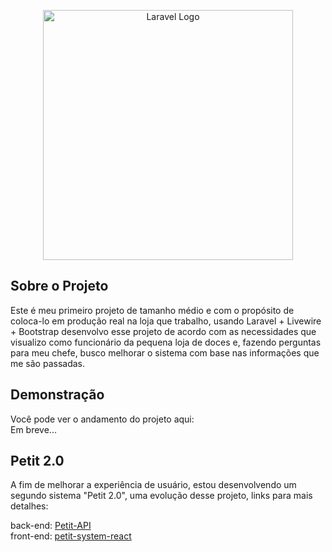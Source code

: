 <p align="center"><a href="https://laravel.com" target="_blank"><img src="https://raw.githubusercontent.com/laravel/art/master/logo-lockup/5%20SVG/2%20CMYK/1%20Full%20Color/laravel-logolockup-cmyk-red.svg" width="400" alt="Laravel Logo"></a></p>

## Sobre o Projeto

Este é meu primeiro projeto de tamanho médio e com o propósito de coloca-lo em produção real na loja que trabalho,
usando Laravel + Livewire + Bootstrap desenvolvo esse projeto de acordo com as necessidades que visualizo como funcionário
da pequena loja de doces e, fazendo perguntas para meu chefe, busco melhorar o sistema com base nas informações que me são passadas.

## Demonstração
Você pode ver o andamento do projeto aqui: <br/>
Em breve...

## Petit 2.0

A fim de melhorar a experiência de usuário, estou desenvolvendo um segundo sistema "Petit 2.0", uma evolução desse projeto, links para mais detalhes:

back-end: <a href="https://github.com/LuHenriSouza/Petit_API">Petit-API</a>
<br/>
front-end: <a href="https://github.com/LuHenriSouza/petit-system-react">petit-system-react</a>
